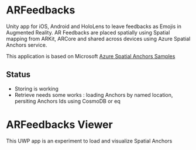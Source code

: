# ARFeedbacks
Unity app for iOS, Android and HoloLens to leave feedbacks as Emojis in Augmented Reality.
AR Feedbacks are placed spatially using Spatial mapping from ARKit, ARCore and shared across devices using Azure Spatial Anchors service.

This application is based on Microsoft [Azure Spatial Anchors Samples](https://github.com/Azure/azure-spatial-anchors-samples)

## Status
- Storing is working
- Retrieve needs some works : loading Anchors by named location, persiting Anchors Ids using CosmoDB or eq


# ARFeedbacks Viewer
This UWP app is an experiment to load and visualize Spatial Anchors
